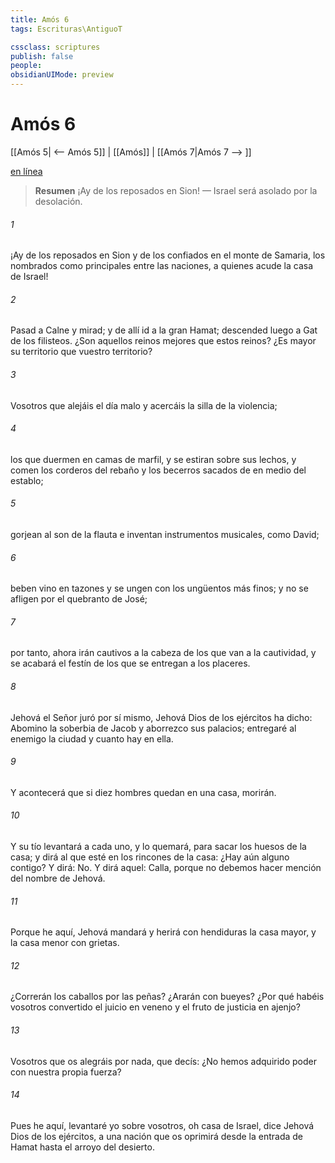 ```yaml
---
title: Amós 6
tags: Escrituras\AntiguoT

cssclass: scriptures
publish: false
people:
obsidianUIMode: preview
---
```


# Amós 6
[[Amós 5| <-- Amós 5]] | [[Amós]] | [[Amós 7|Amós 7 --> ]]

[en línea](https://churchofjesuschrist.org/study/scriptures/ot/amos/6?lang=spa)

> __Resumen__
¡Ay de los reposados en Sion! — Israel será asolado por la desolación.

###### 1 
¡Ay de los reposados en Sion y de los confiados en el monte de Samaria, los nombrados como principales entre las naciones, a quienes acude la casa de Israel!

###### 2 
Pasad a Calne y mirad; y de allí id a la gran Hamat; descended luego a Gat de los filisteos. ¿Son aquellos reinos mejores que estos reinos? ¿Es mayor su territorio que vuestro territorio?

###### 3 
Vosotros que alejáis el día malo y acercáis la silla de la violencia;

###### 4 
los que duermen en camas de marfil, y se estiran sobre sus lechos, y comen los corderos del rebaño y los becerros sacados de en medio del establo;

###### 5 
gorjean al son de la flauta e inventan instrumentos musicales, como David;

###### 6 
beben vino en tazones y se ungen con los ungüentos más finos; y no se afligen por el quebranto de José;

###### 7 
por tanto, ahora irán cautivos a la cabeza de los que van a la cautividad, y se acabará el festín de los que se entregan a los placeres.

###### 8 
Jehová el Señor juró por sí mismo, Jehová Dios de los ejércitos ha dicho: Abomino la soberbia de Jacob y aborrezco sus palacios; entregaré al enemigo la ciudad y cuanto hay en ella.

###### 9 
Y acontecerá que si diez hombres quedan en una casa, morirán.

###### 10 
Y su tío levantará a cada uno, y lo quemará, para sacar los huesos de la casa; y dirá al que esté en los rincones de la casa: ¿Hay aún alguno contigo? Y  dirá: No. Y dirá aquel: Calla, porque no debemos hacer mención del nombre de Jehová.

###### 11 
Porque he aquí, Jehová mandará y herirá con hendiduras la casa mayor, y la casa menor con grietas.

###### 12 
¿Correrán los caballos por las peñas? ¿Ararán  con bueyes? ¿Por qué habéis vosotros convertido el juicio en veneno y el fruto de justicia en ajenjo?

###### 13 
Vosotros que os alegráis por nada, que decís: ¿No hemos adquirido poder con nuestra propia fuerza?

###### 14 
Pues he aquí, levantaré yo sobre vosotros, oh casa de Israel, dice Jehová Dios de los ejércitos, a una nación que os oprimirá desde la entrada de Hamat hasta el arroyo del desierto.

